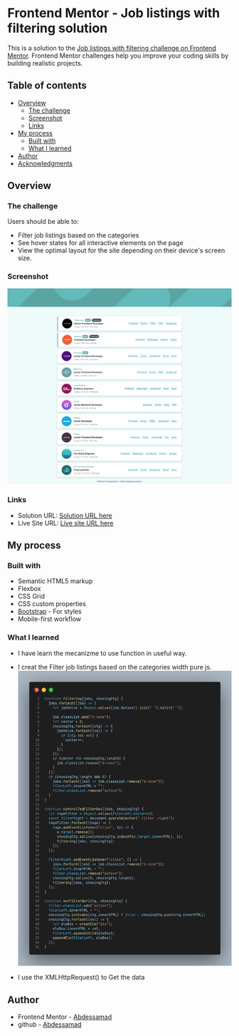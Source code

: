 # Frontend Mentor - Job listings with filtering solution

This is a solution to the [Job listings with filtering challenge on Frontend Mentor](https://www.frontendmentor.io/challenges/job-listings-with-filtering-ivstIPCt). Frontend Mentor challenges help you improve your coding skills by building realistic projects.

## Table of contents

- [Overview](#overview)
  - [The challenge](#the-challenge)
  - [Screenshot](#screenshot)
  - [Links](#links)
- [My process](#my-process)
  - [Built with](#built-with)
  - [What I learned](#what-i-learned)
- [Author](#author)
- [Acknowledgments](#acknowledgments)

## Overview

### The challenge

Users should be able to:

- Filter job listings based on the categories
- See hover states for all interactive elements on the page
- View the optimal layout for the site depending on their device's screen size.

### Screenshot

![](./images/Screenshot.png)

### Links

- Solution URL: [Solution URL here](https://github.com/styrexx/static-job-listings)
- Live Site URL: [Live site URL here](https://styrexx.github.io/static-job-listings)

## My process

### Built with

- Semantic HTML5 markup
- Flexbox
- CSS Grid
- CSS custom properties
- [Bootstrap](https://getbootstrap.com/) - For styles
- Mobile-first workflow

### What I learned

- I have learn the mecanizme to use function in useful way.
- I creat the Filter job listings based on the categories width pure js.
  ![](./images/filterCode.png)

- I use the XMLHttpRequest() to Get the data

## Author

- Frontend Mentor - [Abdessamad](https://www.frontendmentor.io/profile/kop-left)
- github - [Abdessamad](https://www.github.com/styrexx)
